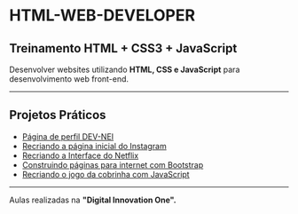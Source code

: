 # HTML-WEB-DEVELOPER
## Treinamento HTML + CSS3 + JavaScript

Desenvolver websites utilizando __HTML, CSS e JavaScript__ para desenvolvimento web front-end.
___
## Projetos Práticos
- [Página de perfil DEV-NEI](https://github.com/DEV-NEI/HTML-WEB-DEVELOPER/tree/main/curso-html5) 
- [Recriando a página inicial do Instagram](https://github.com/DEV-NEI/HTML-WEB-DEVELOPER/tree/main/clone-instagran)
- [Recriando a Interface do Netflix](https://github.com/DEV-NEI/HTML-WEB-DEVELOPER/tree/main/clone-netflix)
- [Construindo páginas para internet com Bootstrap](https://github.com/DEV-NEI/HTML-WEB-DEVELOPER/tree/main/bootstrap)
- [Recriando o jogo da cobrinha com JavaScript](https://github.com/DEV-NEI/HTML-WEB-DEVELOPER/tree/main/game-snake)
___
Aulas realizadas na **"Digital Innovation One".** 

 
